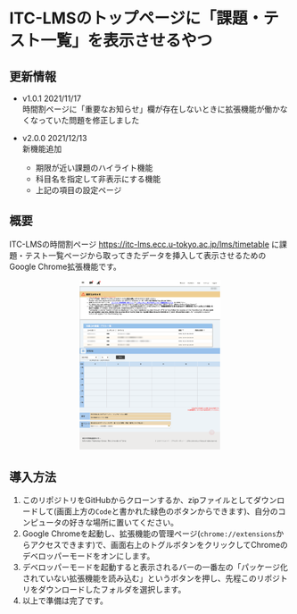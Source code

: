 # ITC-LMSのトップページに「課題・テスト一覧」を表示させるやつ

## 更新情報
- v1.0.1 2021/11/17 <br>
  時間割ページに「重要なお知らせ」欄が存在しないときに拡張機能が働かなくなっていた問題を修正しました

- v2.0.0 2021/12/13 <br>
  新機能追加
  - 期限が近い課題のハイライト機能
  - 科目名を指定して非表示にする機能
  - 上記の項目の設定ページ
  
## 概要
ITC-LMSの時間割ページ
https://itc-lms.ecc.u-tokyo.ac.jp/lms/timetable
に課題・テスト一覧ページから取ってきたデータを挿入して表示させるためのGoogle Chrome拡張機能です。

<div style='text-align: center'>
    <img src='imgs/lms-mosaic.png' width=50%>
</div>


## 導入方法
1. このリポジトリをGitHubからクローンするか、zipファイルとしてダウンロードして(画面上方の`Code`と書かれた緑色のボタンからできます)、自分のコンピュータの好きな場所に置いてください。
2. Google Chromeを起動し、拡張機能の管理ページ(`chrome://extensions`からアクセスできます)で、画面右上のトグルボタンをクリックしてChromeのデベロッパーモードをオンにします。
3. デベロッパーモードを起動すると表示されるバーの一番左の「パッケージ化されていない拡張機能を読み込む」というボタンを押し、先程このリポジトリをダウンロードしたフォルダを選択します。
4. 以上で準備は完了です。